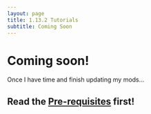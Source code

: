 ```yaml
---
layout: page
title: 1.13.2 Tutorials
subtitle: Coming Soon
---
```


# Coming soon!
Once I have time and finish updating my mods...

## Read the [Pre-requisites](https://cadiboo.github.io/tutorials/Pre-requisites) first!
